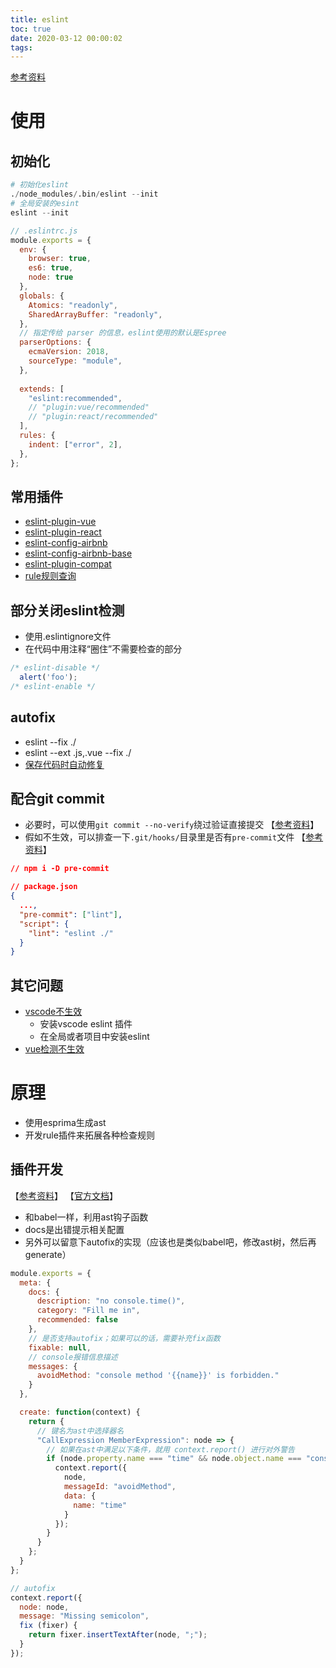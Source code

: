 ```yaml
---
title: eslint
toc: true
date: 2020-03-12 00:00:02
tags:
---
```


[参考资料](https://www.cnblogs.com/wheatCatcher/p/11218924.html)


# 使用
## 初始化
```s
# 初始化eslint
./node_modules/.bin/eslint --init
# 全局安装的esint
eslint --init
```

```js
// .eslintrc.js
module.exports = {
  env: {
    browser: true,
    es6: true,
    node: true
  },
  globals: {
    Atomics: "readonly",
    SharedArrayBuffer: "readonly",
  },
  // 指定传给 parser 的信息，eslint使用的默认是Espree
  parserOptions: {
    ecmaVersion: 2018,
    sourceType: "module",
  },
  
  extends: [
    "eslint:recommended",
    // "plugin:vue/recommended"
    // "plugin:react/recommended"
  ],
  rules: {
    indent: ["error", 2],
  },
};
```

## 常用插件
* [eslint-plugin-vue](https://github.com/vuejs/eslint-plugin-vue)
* [eslint-plugin-react](https://github.com/yannickcr/eslint-plugin-react)
* [eslint-config-airbnb](https://www.npmjs.com/package/eslint-config-airbnb)
* [eslint-config-airbnb-base](https://www.npmjs.com/package/eslint-config-airbnb-base)
* [eslint-plugin-compat](https://github.com/amilajack/eslint-plugin-compat)
* [rule规则查询](https://eslint.org/docs/rules/indent)

## 部分关闭eslint检测
* 使用.eslintignore文件
* 在代码中用注释“圈住”不需要检查的部分
```js
/* eslint-disable */
  alert('foo');
/* eslint-enable */
```

## autofix
* eslint --fix ./
* eslint --ext .js,.vue --fix ./
* [保存代码时自动修复](http://obkoro1.com/web_accumulate/accumulate/tool/Eslint%E8%87%AA%E5%8A%A8%E4%BF%AE%E5%A4%8D%E6%A0%BC%E5%BC%8F%E9%94%99%E8%AF%AF.html)

## 配合git commit
* 必要时，可以使用`git commit --no-verify`绕过验证直接提交 【[参考资料](https://www.npmjs.com/package/pre-commit)】
* 假如不生效，可以排查一下`.git/hooks/`目录里是否有`pre-commit`文件 【[参考资料](https://stackoverflow.com/questions/42864386/npm-pre-commit-not-working)】
```json
// npm i -D pre-commit

// package.json
{
  ...,
  "pre-commit": ["lint"],
  "script": {
    "lint": "eslint ./"
  }
}
```



## 其它问题
* [vscode不生效](http://www.jeepxie.net/article/1288801.html)
  * 安装vscode eslint 插件
  * 在全局或者项目中安装eslint
* [vue检测不生效](https://www.jianshu.com/p/0d21a1bcd92e)


# 原理
* 使用esprima生成ast
* 开发rule插件来拓展各种检查规则



## 插件开发
【[参考资料](https://juejin.im/post/5d91be23f265da5ba532a07e)】 【[官方文档](https://eslint.org/docs/developer-guide/working-with-rules)】
* 和babel一样，利用ast钩子函数
* docs是出错提示相关配置
* 另外可以留意下autofix的实现（应该也是类似babel吧，修改ast树，然后再generate）
```js
module.exports = {
  meta: {
    docs: {
      description: "no console.time()",
      category: "Fill me in",
      recommended: false
    },
    // 是否支持autofix；如果可以的话，需要补充fix函数
    fixable: null,
    // console报错信息描述
    messages: {
      avoidMethod: "console method '{{name}}' is forbidden."
    }
  },

  create: function(context) {
    return {
      // 键名为ast中选择器名
      "CallExpression MemberExpression": node => {
        // 如果在ast中满足以下条件，就用 context.report() 进行对外警告
        if (node.property.name === "time" && node.object.name === "console") {
          context.report({
            node,
            messageId: "avoidMethod",
            data: {
              name: "time"
            }
          });
        }
      }
    };
  }
};

// autofix
context.report({
  node: node,
  message: "Missing semicolon",
  fix (fixer) {
    return fixer.insertTextAfter(node, ";");
  }
});
```


